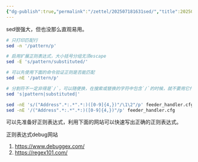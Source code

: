 ```yaml
---
{"dg-publish":true,"permalink":"/zettel/202507181631sed/","title":202507181631}
---
```


sed很强大，但也没那么直观易用。

```bash
# 只打印匹配行
sed -n '/pattern/p'

# 启用扩展正则表达式，大小括号分组无须escape
sed -E 's/pattern/substituted/'

# 可以先使用下面的命令验证正则是否能匹配
sed -nE '/pattern/p'

# 分割符不一定非得是`/`，可以随便换，在搜索或替换的字符中包含`/`的时候，就不要用它作为分割符。
sed 's|pattern|substituted|'

sed -nE 's/("Address".*:.*".*:)([0-9]{4,})"/\1\2"/p' feeder_handler.cfg
sed -nE '/("Address".*:.*".*:)([0-9]{4,})"/p' feeder_handler.cfg
```

可以先准备好正则表达式，利用下面的网站可以快速写出正确的正则表达式。

正则表达式debug网站

1. https://www.debuggex.com/
2. https://regex101.com/